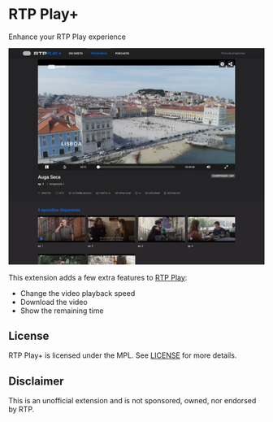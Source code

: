 # RTP Play+
Enhance your RTP Play experience

![Screenshot](screenshot.png)

This extension adds a few extra features to [RTP Play](https://www.rtp.pt/play/):

* Change the video playback speed
* Download the video
* Show the remaining time

## License

RTP Play+ is licensed under the MPL. See [LICENSE](/LICENSE) for more details.

## Disclaimer

This is an unofficial extension and is not sponsored, owned, nor endorsed by RTP.
